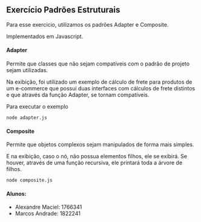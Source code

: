 ## Exercício Padrões Estruturais

Para esse exercício, utilizamos os padrões Adapter e Composite.

Implementados em Javascript.

#### Adapter

Permite que classes que não sejam compatíveis com o padrão de projeto sejam utilizadas.

Na exibição, foi utilizado um exemplo de cálculo de frete para produtos de um e-commerce que possui duas interfaces com cálculos de frete distintos e que através da função Adapter, se tornam compatíveis.

Para executar o exemplo

```
node adapter.js
```

#### Composite

Permite que objetos complexos sejam manipulados de forma mais simples.

E na exibição, caso o nó, não possua elementos filhos, ele se exibirá.
Se houver, através de uma função recursiva, ele printará toda a árvore de filhos.

```
node composite.js
```

#### Alunos:

-   Alexandre Maciel: 1766341
-   Marcos Andrade: 1822241
